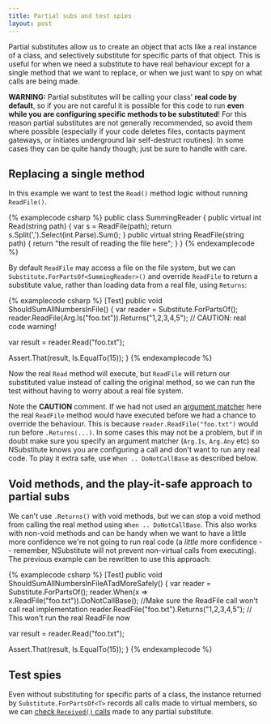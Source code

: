```yaml
---
title: Partial subs and test spies
layout: post
---
```


Partial substitutes allow us to create an object that acts like a real instance of a class, and selectively substitute for specific parts of that object. This is useful for when we need a substitute to have real behaviour except for a single method that we want to replace, or when we just want to spy on what calls are being made.

**WARNING:** Partial substitutes will be calling your class' **real code by default**, so if you are not careful it is possible for this code to run **even while you are configuring specific methods to be substituted**! For this reason partial substitutes are not generally recommended, so avoid them where possible (especially if your code deletes files, contacts payment gateways, or initiates underground lair self-destruct routines). In some cases they can be quite handy though; just be sure to handle with care.

## Replacing a single method

In this example we want to test the `Read()` method logic without running `ReadFile()`.

{% examplecode csharp %}
public class SummingReader {
  public virtual int Read(string path) {
    var s = ReadFile(path);
    return s.Split(',').Select(int.Parse).Sum();
  }
  public virtual string ReadFile(string path) { return "the result of reading the file here"; }
}
{% endexamplecode %}

By default `ReadFile` may access a file on the file system, but we can `Substitute.ForPartsOf<SummingReader>()` and override `ReadFile` to return a substitute value, rather than loading data from a real file, using `Returns`:

{% examplecode csharp %}
[Test]
public void ShouldSumAllNumbersInFile() {
  var reader = Substitute.ForPartsOf<SummingReader>();
  reader.ReadFile(Arg.Is("foo.txt")).Returns("1,2,3,4,5"); // CAUTION: real code warning!

  var result = reader.Read("foo.txt");

  Assert.That(result, Is.EqualTo(15));
}
{% endexamplecode %}

Now the real `Read` method will execute, but `ReadFile` will return our substituted value instead of calling the original method, so we can run the test without having to worry about a real file system.

Note the **CAUTION** comment. If we had not used an [argument matcher](/help/argument-matchers/) here the real `ReadFile` method would have executed before we had a chance to override the behaviour. This is because `reader.ReadFile("foo.txt")` would run before `.Returns(...)`. In some cases this may not be a problem, but if in doubt make sure you specify an argument matcher (`Arg.Is`, `Arg.Any` etc) so NSubstitute knows you are configuring a call and don't want to run any real code. To play it extra safe, use `When .. DoNotCallBase` as described below.

## Void methods, and the play-it-safe approach to partial subs

We can't use `.Returns()` with void methods, but we can stop a void method from calling the real method using `When .. DoNotCallBase`. This also works with non-void methods and can be handy when we want to have a little more confidence we're not going to run real code (a *little* more confidence -- remember, NSubstitute will not prevent non-virtual calls from executing). The previous example can be rewritten to use this approach:

{% examplecode csharp %}
[Test]
public void ShouldSumAllNumbersInFileATadMoreSafely() {
  var reader = Substitute.ForPartsOf<SummingReader>();
  reader.When(x => x.ReadFile("foo.txt")).DoNotCallBase(); //Make sure the ReadFile call won't call real implementation
  reader.ReadFile("foo.txt").Returns("1,2,3,4,5"); // This won't run the real ReadFile now

  var result = reader.Read("foo.txt");

  Assert.That(result, Is.EqualTo(15));
}
{% endexamplecode %}

## Test spies

Even without substituting for specific parts of a class, the instance returned by `Substitute.ForPartsOf<T>` records all calls made to virtual members, so we can [check `Received()` calls](/help/received-calls/) made to any partial substitute.


